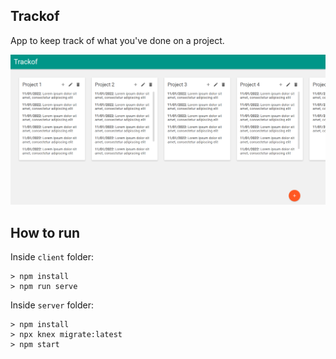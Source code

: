 ## Trackof

App to keep track of what you've done on a project.

![App screenshot](screenshot.png)

## How to run

Inside `client` folder:

```
> npm install
> npm run serve
```

Inside `server` folder:

```
> npm install
> npx knex migrate:latest
> npm start
```
